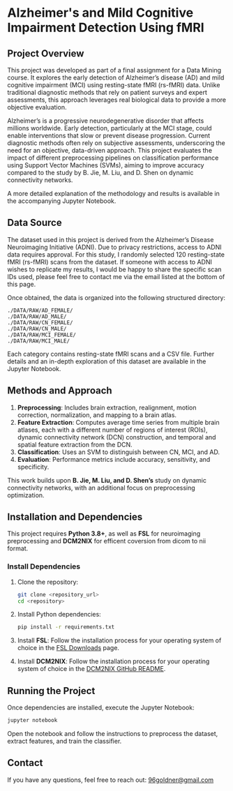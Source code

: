 # Alzheimer's and Mild Cognitive Impairment Detection Using fMRI

## Project Overview

This project was developed as part of a final assignment for a Data Mining course. It explores the early detection of Alzheimer’s disease (AD) and mild cognitive impairment (MCI) using resting-state fMRI (rs-fMRI) data. Unlike traditional diagnostic methods that rely on patient surveys and expert assessments, this approach leverages real biological data to provide a more objective evaluation.

Alzheimer’s is a progressive neurodegenerative disorder that affects millions worldwide. Early detection, particularly at the MCI stage, could enable interventions that slow or prevent disease progression. Current diagnostic methods often rely on subjective assessments, underscoring the need for an objective, data-driven approach. This project evaluates the impact of different preprocessing pipelines on classification performance using Support Vector Machines (SVMs), aiming to improve accuracy compared to the study by B. Jie, M. Liu, and D. Shen on dynamic connectivity networks.

A more detailed explanation of the methodology and results is available in the accompanying Jupyter Notebook.

## Data Source


The dataset used in this project is derived from the Alzheimer’s Disease Neuroimaging Initiative (ADNI). Due to privacy restrictions, access to ADNI data requires approval. For this study, I randomly selected 120 resting-state fMRI (rs-fMRI) scans from the dataset. If someone with access to ADNI wishes to replicate my results, I would be happy to share the specific scan IDs used, please feel free to contact me via the email listed at the bottom of this page.

Once obtained, the data is organized into the following structured directory:

```
./DATA/RAW/AD_FEMALE/
./DATA/RAW/AD_MALE/
./DATA/RAW/CN_FEMALE/
./DATA/RAW/CN_MALE/
./DATA/RAW/MCI_FEMALE/
./DATA/RAW/MCI_MALE/
```

Each category contains resting-state fMRI scans and a CSV file. Further details and an in-depth exploration of this dataset are available in the Jupyter Notebook.

## Methods and Approach
1. **Preprocessing**: Includes brain extraction, realignment, motion correction, normalization, and mapping to a brain atlas.
2. **Feature Extraction**: Computes average time series from multiple brain atlases, each with a different number of regions of interest (ROIs), dynamic connectivity network (DCN) construction, and temporal and spatial feature extraction from the DCN.
3. **Classification**: Uses an SVM to distinguish between CN, MCI, and AD.
4. **Evaluation**: Performance metrics include accuracy, sensitivity, and specificity.

This work builds upon **B. Jie, M. Liu, and D. Shen’s** study on dynamic connectivity networks, with an additional focus on preprocessing optimization.

## Installation and Dependencies
This project requires **Python 3.8+**, as well as **FSL** for neuroimaging preprocessing and **DCM2NIX** for efficent coversion from dicom to nii format.

### Install Dependencies
1. Clone the repository:
   ```bash
   git clone <repository_url>
   cd <repository>
   ```
2. Install Python dependencies:
   ```bash
   pip install -r requirements.txt
   ```
3. Install **FSL**:
   Follow the installation process for your operating system of choice in the [FSL Downloads](https://fsl.fmrib.ox.ac.uk/fsldownloads_registration/download/fsl=5,o_s=19,d_type=release/) page.

4. Install **DCM2NIX**:
   Follow the installation process for your operating system of choice in the [DCM2NIX GitHub README](https://github.com/rordenlab/dcm2niix?tab=readme-ov-file).

   

## Running the Project
Once dependencies are installed, execute the Jupyter Notebook:
```bash
jupyter notebook
```
Open the notebook and follow the instructions to preprocess the dataset, extract features, and train the classifier.

## Contact
If you have any questions, feel free to reach out: 96goldner@gmail.com

